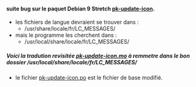 
#### suite bug sur le paquet Debian 9 Stretch [pk-update-icon](https://packages.debian.org/stretch/pk-update-icon "Paquet : pk-update-icon (2.0.0-2) ").

 - les fichiers de langue devraient se trouver dans :
   * /usr/share/locale/fr/LC_MESSAGES/
 - mais le programme les cherchent dans :
   * /usr/local/share/locale/fr/LC_MESSAGES/

##### Voici la tradution revisitée [pk-update-icon.mo](https://github.com/Bozosoft/demogit/blob/master/prg/lang/pk-update-icon.mo " package-update-indicatorfichier de langue : pk-update-icon.mo - Cliquez sur le bouton Download pour le télécharger") à remmetre dans le bon dossier /usr/local/share/locale/fr/LC_MESSAGES/

  * le fichier [pk-update-icon.po](https://github.com/Bozosoft/demogit/blob/master/prg/lang/pk-update-icon.po "fichier de langue : pk-update-icon.po - base de traduction") est le fichier de base modifié.
